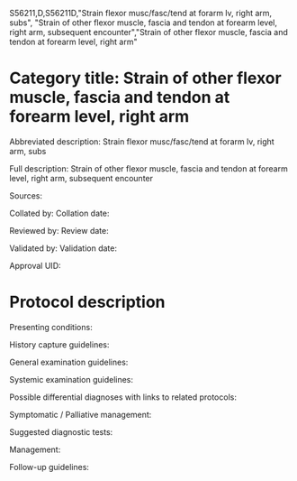 S56211,D,S56211D,"Strain flexor musc/fasc/tend at forarm lv, right arm, subs", "Strain of other flexor muscle, fascia and tendon at forearm level, right arm, subsequent encounter","Strain of other flexor muscle, fascia and tendon at forearm level, right arm"
# Category title: Strain of other flexor muscle, fascia and tendon at forearm level, right arm

Abbreviated description: Strain flexor musc/fasc/tend at forarm lv, right arm, subs

Full description: Strain of other flexor muscle, fascia and tendon at forearm level, right arm, subsequent encounter

Sources:

Collated by:
Collation date:

Reviewed by:
Review date:

Validated by:
Validation date:

Approval UID:

# Protocol description

Presenting conditions:

History capture guidelines:

General examination guidelines:

Systemic examination guidelines:

Possible differential diagnoses with links to related protocols:

Symptomatic / Palliative management:

Suggested diagnostic tests:

Management:

Follow-up guidelines:
